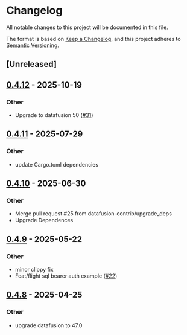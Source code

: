 # Changelog

All notable changes to this project will be documented in this file.

The format is based on [Keep a Changelog](https://keepachangelog.com/en/1.0.0/),
and this project adheres to [Semantic Versioning](https://semver.org/spec/v2.0.0.html).

## [Unreleased]

## [0.4.12](https://github.com/datafusion-contrib/datafusion-flight-sql-server/compare/v0.4.11...v0.4.12) - 2025-10-19

### Other

- Upgrade to datafusion 50 ([#31](https://github.com/datafusion-contrib/datafusion-flight-sql-server/pull/31))

## [0.4.11](https://github.com/datafusion-contrib/datafusion-flight-sql-server/compare/v0.4.10...v0.4.11) - 2025-07-29

### Other

- update Cargo.toml dependencies

## [0.4.10](https://github.com/datafusion-contrib/datafusion-flight-sql-server/compare/v0.4.9...v0.4.10) - 2025-06-30

### Other

- Merge pull request #25 from datafusion-contrib/upgrade_deps
- Upgrade Dependences

## [0.4.9](https://github.com/datafusion-contrib/datafusion-flight-sql-server/compare/v0.4.8...v0.4.9) - 2025-05-22

### Other

- minor clippy fix
- Feat/flight sql bearer auth example ([#22](https://github.com/datafusion-contrib/datafusion-flight-sql-server/pull/22))

## [0.4.8](https://github.com/datafusion-contrib/datafusion-flight-sql-server/compare/v0.4.7...v0.4.8) - 2025-04-25

### Other

- upgrade datafusion to 47.0
